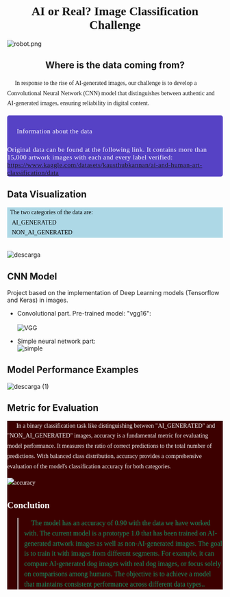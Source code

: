 # <h1 style="font-family:verdana; text-align: center;"> AI or Real? Image Classification Challenge </h1>

![robot.png](https://img.freepik.com/premium-photo/arafed-robot-painting-canvas-messy-room-with-window-generative-ai_927978-24454.jpg?w=1060)


## <h2>  <center> Where is the data coming from?</center> </h2>

<div class="alert alert-block alert-info" style="font-size:14px; font-family:verdana; line-height: 1.7em;">
    📌 &nbsp;In response to the rise of AI-generated images, our challenge is to develop a Convolutional Neural Network (CNN) model that distinguishes between authentic and AI-generated images, ensuring reliability in digital content.
</div>

<div style="color:white;
           display:fill;
           border-radius:5px;
           background-color:#5642C5;
           font-size:110%;
           font-family:Verdana;
           letter-spacing:0.5px">

<p style="padding: 10px;
              color:white;">
    <br>
📍Information about the data
    
Original data can be found at the following link. It contains more than 15,000 artwork images with each and every label verified:
https://www.kaggle.com/datasets/kausthubkannan/ai-and-human-art-classification/data    
</p>
</div>


## Data Visualization

<div class="alert alert-block alert-info" style="font-size:14px; font-family:verdana; line-height: 1.7em; background-color: #add8e6; color: #000000;">
    &nbsp; The two categories of the data are:<br>
    🔴AI_GENERATED<br>
    🔴NON_AI_GENERATED<br>
</div>
    <br>

![descarga](https://github.com/AndresMembrillo/AI_image_recognition/assets/145653361/d22477ee-9cfe-4c46-9786-1bc73e068d96)


## CNN Model

Project based on the implementation of Deep Learning models (Tensorflow and Keras) in images.

- Convolutional part. Pre-trained model: "vgg16":
    <br>  
  ![VGG](https://github.com/AndresMembrillo/AI_image_recognition/assets/145653361/154ed276-edf4-47dd-9a0c-f89b5a7a45c5)
    <br>

- Simple neural network part:
    <br>
![simple](https://github.com/AndresMembrillo/AI_image_recognition/assets/145653361/724a7aa4-18e4-4793-b6cc-a04c7344a4ea)


## Model Performance Examples
![descarga (1)](https://github.com/AndresMembrillo/AI_image_recognition/assets/145653361/10a6d7e5-ac38-44ac-b89f-f744f5500ede)


## Metric for Evaluation

<div class="alert alert-block alert-info" style="font-size:14px; font-family:verdana; line-height: 1.7em; background-color: #3c0000; color: #f4f4f4;">
    📌 &nbsp; 
In a binary classification task like distinguishing between "AI_GENERATED" and "NON_AI_GENERATED" images, accuracy is a fundamental metric for evaluating model performance. It measures the ratio of correct predictions to the total number of predictions. With balanced class distribution, accuracy provides a comprehensive evaluation of the model's classification accuracy for both categories.

![accuracy](https://github.com/AndresMembrillo/AI_image_recognition/assets/145653361/299841b3-7bd1-4cc1-aaac-ac178a6e5094)


## Conclution
<blockquote><p style="font-size:16px; color:#159364; font-family:verdana;">💬 
The model has an accuracy of 0.90 with the data we have worked with. The current model is a prototype 1.0 that has been trained on AI-generated artwork images as well as non-AI-generated images. The goal is to train it with images from different segments. For example, it can compare AI-generated dog images with real dog images, or focus solely on comparisons among humans. The objective is to achieve a model that maintains consistent performance across different data types..</p></blockquote>
